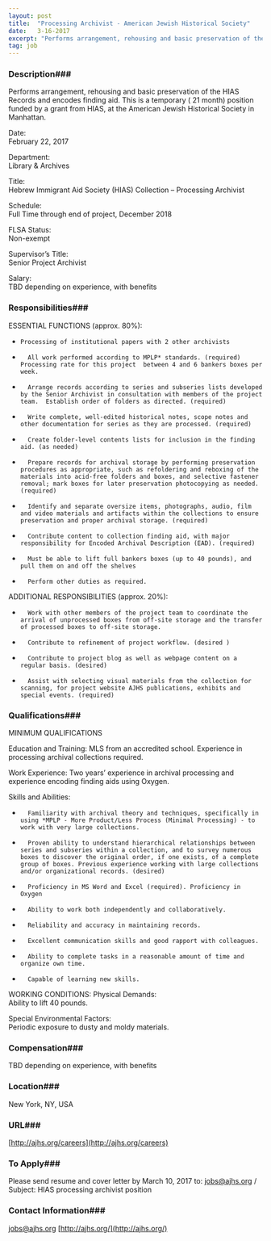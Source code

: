 ```yaml
---
layout: post
title:  "Processing Archivist - American Jewish Historical Society"
date:   3-16-2017
excerpt: "Performs arrangement, rehousing and basic preservation of the HIAS Records and encodes finding aid. This is a temporary ( 21 month) position funded by a grant from HIAS, at the American Jewish Historical Society in Manhattan. Date: February 22, 2017 Department: Library & Archives Title: Hebrew Immigrant Aid Society (HIAS)..."
tag: job
---
```


### Description###

Performs arrangement, rehousing and basic preservation of the HIAS Records and encodes finding aid.  This is a temporary ( 21 month) position funded by a grant from HIAS, at the American Jewish Historical Society in Manhattan.


Date:                         
February 22, 2017

Department:               
Library & Archives

Title:                        
Hebrew Immigrant Aid Society (HIAS) Collection – Processing Archivist

Schedule:                  
Full Time through end of project, December 2018

FLSA Status:              
Non-exempt

Supervisor’s Title:         
Senior Project Archivist

Salary:                       
TBD depending on experience, with benefits


### Responsibilities###

ESSENTIAL FUNCTIONS (approx. 80%):
-     Processing of institutional papers with 2 other archivists
-       All work performed according to MPLP* standards. (required) Processing rate for this project  between 4 and 6 bankers boxes per week.
-       Arrange records according to series and subseries lists developed by the Senior Archivist in consultation with members of the project team.  Establish order of folders as directed. (required)
-       Write complete, well-edited historical notes, scope notes and other documentation for series as they are processed. (required)
-       Create folder-level contents lists for inclusion in the finding aid. (as needed)
-       Prepare records for archival storage by performing preservation procedures as appropriate, such as refoldering and reboxing of the materials into acid-free folders and boxes, and selective fastener removal; mark boxes for later preservation photocopying as needed. (required)
-       Identify and separate oversize items, photographs, audio, film and video materials and artifacts within the collections to ensure preservation and proper archival storage. (required)
-       Contribute content to collection finding aid, with major responsibility for Encoded Archival Description (EAD). (required)
-       Must be able to lift full bankers boxes (up to 40 pounds), and pull them on and off the shelves
-       Perform other duties as required.
 
ADDITIONAL RESPONSIBILITIES (approx. 20%):  
-       Work with other members of the project team to coordinate the arrival of unprocessed boxes from off-site storage and the transfer of processed boxes to off-site storage.
-       Contribute to refinement of project workflow. (desired )
-       Contribute to project blog as well as webpage content on a regular basis. (desired)
-       Assist with selecting visual materials from the collection for scanning, for project website AJHS publications, exhibits and special events. (required)


### Qualifications###

MINIMUM QUALIFICATIONS
 
Education and Training:  MLS from an accredited school. Experience in processing archival collections required.
 
Work Experience: Two years’ experience in archival processing and experience encoding finding aids using Oxygen.
 
Skills and Abilities: 
-       Familiarity with archival theory and techniques, specifically in using *MPLP - More Product/Less Process (Minimal Processing) - to work with very large collections.
-       Proven ability to understand hierarchical relationships between series and subseries within a collection, and to survey numerous boxes to discover the original order, if one exists, of a complete group of boxes. Previous experience working with large collections and/or organizational records. (desired)
-       Proficiency in MS Word and Excel (required). Proficiency in Oxygen
-       Ability to work both independently and collaboratively.
-       Reliability and accuracy in maintaining records.
-       Excellent communication skills and good rapport with colleagues.
-       Ability to complete tasks in a reasonable amount of time and organize own time.
-       Capable of learning new skills.

WORKING CONDITIONS: 
Physical Demands:  
Ability to lift 40 pounds.

Special Environmental Factors:         
Periodic exposure to dusty and moldy materials.


### Compensation###

TBD depending on experience, with benefits


### Location###

New York, NY, USA


### URL###

 [http://ajhs.org/careers](http://ajhs.org/careers)

### To Apply###

Please send resume and cover letter by March 10, 2017 to:
jobs@ajhs.org / Subject: HIAS processing archivist position




### Contact Information###

jobs@ajhs.org
[http://ajhs.org/](http://ajhs.org/)

